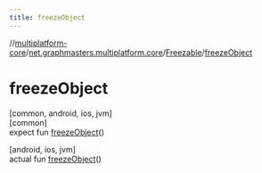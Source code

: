 ```yaml
---
title: freezeObject
---
```

//[multiplatform-core](../../../index.html)/[net.graphmasters.multiplatform.core](../index.html)/[Freezable](index.html)/[freezeObject](freeze-object.html)



# freezeObject



[common, android, ios, jvm]\
[common]\
expect fun [freezeObject](freeze-object.html)()

[android, ios, jvm]\
actual fun [freezeObject](freeze-object.html)()





